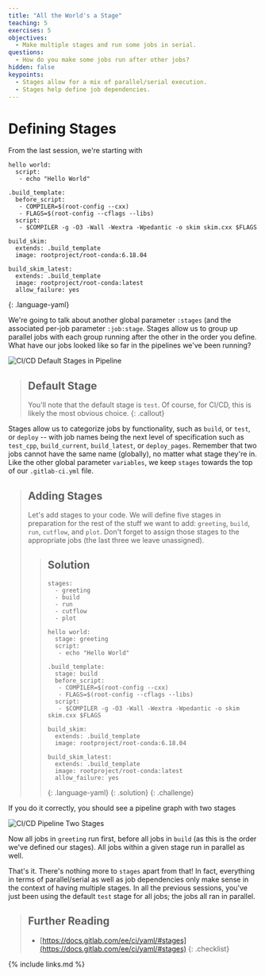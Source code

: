 ```yaml
---
title: "All the World's a Stage"
teaching: 5
exercises: 5
objectives:
  - Make multiple stages and run some jobs in serial.
questions:
  - How do you make some jobs run after other jobs?
hidden: false
keypoints:
  - Stages allow for a mix of parallel/serial execution.
  - Stages help define job dependencies.
---
```


# Defining Stages

From the last session, we're starting with

~~~
hello world:
  script:
   - echo "Hello World"

.build_template:
  before_script:
   - COMPILER=$(root-config --cxx)
   - FLAGS=$(root-config --cflags --libs)
  script:
   - $COMPILER -g -O3 -Wall -Wextra -Wpedantic -o skim skim.cxx $FLAGS

build_skim:
  extends: .build_template
  image: rootproject/root-conda:6.18.04

build_skim_latest:
  extends: .build_template
  image: rootproject/root-conda:latest
  allow_failure: yes
~~~
{: .language-yaml}

We're going to talk about another global parameter `:stages` (and the associated per-job parameter `:job:stage`. Stages allow us to group up parallel jobs with each group running after the other in the order you define. What have our jobs looked like so far in the pipelines we've been running?

![CI/CD Default Stages in Pipeline]({{site.baseurl}}/fig/ci-cd-default-stages.png)

> ## Default Stage
>
> You'll note that the default stage is `test`. Of course, for CI/CD, this is likely the most obvious choice.
{: .callout}

Stages allow us to categorize jobs by functionality, such as `build`, or `test`, or `deploy` -- with job names being the next level of specification such as `test_cpp`, `build_current`, `build_latest`, or `deploy_pages`. Remember that two jobs cannot have the same name (globally), no matter what stage they're in. Like the other global parameter `variables`, we keep `stages` towards the top of our `.gitlab-ci.yml` file.

> ## Adding Stages
>
> Let's add stages to your code. We will define five stages in preparation for the rest of the stuff we want to add: `greeting`, `build`, `run`, `cutflow`, and `plot`. Don't forget to assign those stages to the appropriate jobs (the last three we leave unassigned).
>
> > ## Solution
> > ~~~
> > stages:
> >   - greeting
> >   - build
> >   - run
> >   - cutflow
> >   - plot
> >
> > hello world:
> >   stage: greeting
> >   script:
> >    - echo "Hello World"
> >
> > .build_template:
> >   stage: build
> >   before_script:
> >    - COMPILER=$(root-config --cxx)
> >    - FLAGS=$(root-config --cflags --libs)
> >   script:
> >    - $COMPILER -g -O3 -Wall -Wextra -Wpedantic -o skim skim.cxx $FLAGS
> >
> > build_skim:
> >   extends: .build_template
> >   image: rootproject/root-conda:6.18.04
> >
> > build_skim_latest:
> >   extends: .build_template
> >   image: rootproject/root-conda:latest
> >   allow_failure: yes
> > ~~~
> > {: .language-yaml}
> {: .solution}
{: .challenge}

If you do it correctly, you should see a pipeline graph with two stages

![CI/CD Pipeline Two Stages]({{site.baseurl}}/fig/ci-cd-pipeline-two-stages.png)

Now all jobs in `greeting` run first, before all jobs in `build` (as this is the order we've defined our stages). All jobs within a given stage run in parallel as well.

That's it. There's nothing more to `stages` apart from that! In fact, everything in terms of parallel/serial as well as job dependencies only make sense in the context of having multiple stages. In all the previous sessions, you've just been using the default `test` stage for all jobs; the jobs all ran in parallel.

> ## Further Reading
> - [https://docs.gitlab.com/ee/ci/yaml/#stages](https://docs.gitlab.com/ee/ci/yaml/#stages)
{: .checklist}

{% include links.md %}
